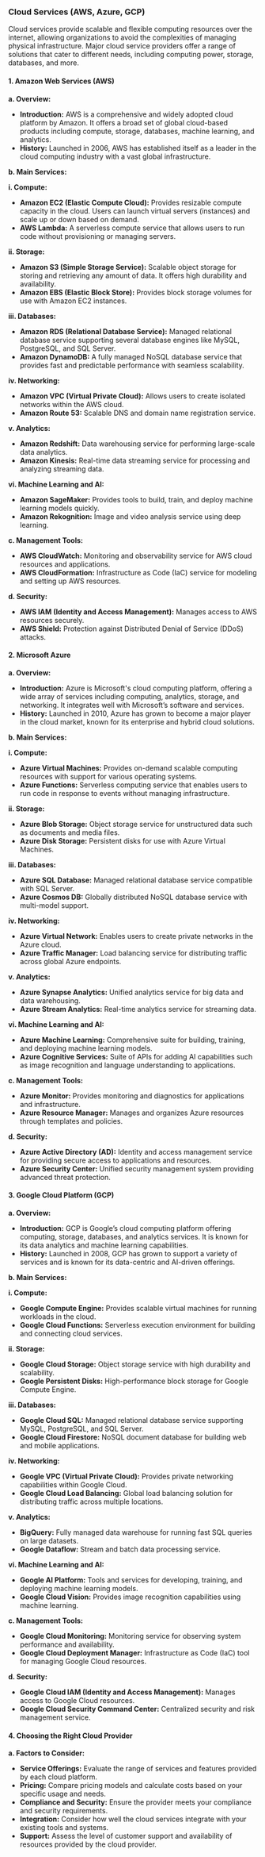 ### Cloud Services (AWS, Azure, GCP)

Cloud services provide scalable and flexible computing resources over the internet, allowing organizations to avoid the complexities of managing physical infrastructure. Major cloud service providers offer a range of solutions that cater to different needs, including computing power, storage, databases, and more.

#### **1. Amazon Web Services (AWS)**

**a. Overview:**

- **Introduction:** AWS is a comprehensive and widely adopted cloud platform by Amazon. It offers a broad set of global cloud-based products including compute, storage, databases, machine learning, and analytics.
- **History:** Launched in 2006, AWS has established itself as a leader in the cloud computing industry with a vast global infrastructure.

**b. Main Services:**

**i. Compute:**

- **Amazon EC2 (Elastic Compute Cloud):** Provides resizable compute capacity in the cloud. Users can launch virtual servers (instances) and scale up or down based on demand.
- **AWS Lambda:** A serverless compute service that allows users to run code without provisioning or managing servers.

**ii. Storage:**

- **Amazon S3 (Simple Storage Service):** Scalable object storage for storing and retrieving any amount of data. It offers high durability and availability.
- **Amazon EBS (Elastic Block Store):** Provides block storage volumes for use with Amazon EC2 instances.

**iii. Databases:**

- **Amazon RDS (Relational Database Service):** Managed relational database service supporting several database engines like MySQL, PostgreSQL, and SQL Server.
- **Amazon DynamoDB:** A fully managed NoSQL database service that provides fast and predictable performance with seamless scalability.

**iv. Networking:**

- **Amazon VPC (Virtual Private Cloud):** Allows users to create isolated networks within the AWS cloud.
- **Amazon Route 53:** Scalable DNS and domain name registration service.

**v. Analytics:**

- **Amazon Redshift:** Data warehousing service for performing large-scale data analytics.
- **Amazon Kinesis:** Real-time data streaming service for processing and analyzing streaming data.

**vi. Machine Learning and AI:**

- **Amazon SageMaker:** Provides tools to build, train, and deploy machine learning models quickly.
- **Amazon Rekognition:** Image and video analysis service using deep learning.

**c. Management Tools:**

- **AWS CloudWatch:** Monitoring and observability service for AWS cloud resources and applications.
- **AWS CloudFormation:** Infrastructure as Code (IaC) service for modeling and setting up AWS resources.

**d. Security:**

- **AWS IAM (Identity and Access Management):** Manages access to AWS resources securely.
- **AWS Shield:** Protection against Distributed Denial of Service (DDoS) attacks.

#### **2. Microsoft Azure**

**a. Overview:**

- **Introduction:** Azure is Microsoft's cloud computing platform, offering a wide array of services including computing, analytics, storage, and networking. It integrates well with Microsoft’s software and services.
- **History:** Launched in 2010, Azure has grown to become a major player in the cloud market, known for its enterprise and hybrid cloud solutions.

**b. Main Services:**

**i. Compute:**

- **Azure Virtual Machines:** Provides on-demand scalable computing resources with support for various operating systems.
- **Azure Functions:** Serverless computing service that enables users to run code in response to events without managing infrastructure.

**ii. Storage:**

- **Azure Blob Storage:** Object storage service for unstructured data such as documents and media files.
- **Azure Disk Storage:** Persistent disks for use with Azure Virtual Machines.

**iii. Databases:**

- **Azure SQL Database:** Managed relational database service compatible with SQL Server.
- **Azure Cosmos DB:** Globally distributed NoSQL database service with multi-model support.

**iv. Networking:**

- **Azure Virtual Network:** Enables users to create private networks in the Azure cloud.
- **Azure Traffic Manager:** Load balancing service for distributing traffic across global Azure endpoints.

**v. Analytics:**

- **Azure Synapse Analytics:** Unified analytics service for big data and data warehousing.
- **Azure Stream Analytics:** Real-time analytics service for streaming data.

**vi. Machine Learning and AI:**

- **Azure Machine Learning:** Comprehensive suite for building, training, and deploying machine learning models.
- **Azure Cognitive Services:** Suite of APIs for adding AI capabilities such as image recognition and language understanding to applications.

**c. Management Tools:**

- **Azure Monitor:** Provides monitoring and diagnostics for applications and infrastructure.
- **Azure Resource Manager:** Manages and organizes Azure resources through templates and policies.

**d. Security:**

- **Azure Active Directory (AD):** Identity and access management service for providing secure access to applications and resources.
- **Azure Security Center:** Unified security management system providing advanced threat protection.

#### **3. Google Cloud Platform (GCP)**

**a. Overview:**

- **Introduction:** GCP is Google’s cloud computing platform offering computing, storage, databases, and analytics services. It is known for its data analytics and machine learning capabilities.
- **History:** Launched in 2008, GCP has grown to support a variety of services and is known for its data-centric and AI-driven offerings.

**b. Main Services:**

**i. Compute:**

- **Google Compute Engine:** Provides scalable virtual machines for running workloads in the cloud.
- **Google Cloud Functions:** Serverless execution environment for building and connecting cloud services.

**ii. Storage:**

- **Google Cloud Storage:** Object storage service with high durability and scalability.
- **Google Persistent Disks:** High-performance block storage for Google Compute Engine.

**iii. Databases:**

- **Google Cloud SQL:** Managed relational database service supporting MySQL, PostgreSQL, and SQL Server.
- **Google Cloud Firestore:** NoSQL document database for building web and mobile applications.

**iv. Networking:**

- **Google VPC (Virtual Private Cloud):** Provides private networking capabilities within Google Cloud.
- **Google Cloud Load Balancing:** Global load balancing solution for distributing traffic across multiple locations.

**v. Analytics:**

- **BigQuery:** Fully managed data warehouse for running fast SQL queries on large datasets.
- **Google Dataflow:** Stream and batch data processing service.

**vi. Machine Learning and AI:**

- **Google AI Platform:** Tools and services for developing, training, and deploying machine learning models.
- **Google Cloud Vision:** Provides image recognition capabilities using machine learning.

**c. Management Tools:**

- **Google Cloud Monitoring:** Monitoring service for observing system performance and availability.
- **Google Cloud Deployment Manager:** Infrastructure as Code (IaC) tool for managing Google Cloud resources.

**d. Security:**

- **Google Cloud IAM (Identity and Access Management):** Manages access to Google Cloud resources.
- **Google Cloud Security Command Center:** Centralized security and risk management service.

#### **4. Choosing the Right Cloud Provider**

**a. Factors to Consider:**

- **Service Offerings:** Evaluate the range of services and features provided by each cloud platform.
- **Pricing:** Compare pricing models and calculate costs based on your specific usage and needs.
- **Compliance and Security:** Ensure the provider meets your compliance and security requirements.
- **Integration:** Consider how well the cloud services integrate with your existing tools and systems.
- **Support:** Assess the level of customer support and availability of resources provided by the cloud provider.
